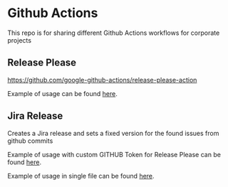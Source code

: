 # Github Actions
This repo is for sharing different Github Actions workflows for corporate projects

## Release Please

https://github.com/google-github-actions/release-please-action

Example of usage can be found [here](examples/release-please.yaml).

## Jira Release

Creates a Jira release and sets a fixed version for the found issues from github commits

Example of usage with custom GITHUB Token for Release Please can be found [here](examples/jira-release.yaml).

Example of usage in single file can be found [here](examples/release.yaml).
